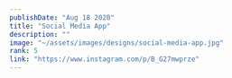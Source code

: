 ```yaml
---
publishDate: "Aug 18 2020"
title: "Social Media App"
description: ""
image: "~/assets/images/designs/social-media-app.jpg"
rank: 5
link: "https://www.instagram.com/p/B_G27mwprze"
---
```


